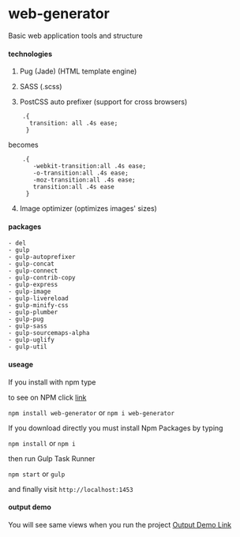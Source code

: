 # web-generator
Basic web application tools and structure


#### technologies
1) Pug (Jade) (HTML template engine)

2) SASS (.scss)

3) PostCSS auto prefixer (support for cross browsers)

```
    .{
      transition: all .4s ease;
     }
```
becomes
```   
    .{
       -webkit-transition:all .4s ease;
       -o-transition:all .4s ease;
       -moz-transition:all .4s ease;
       transition:all .4s ease
     }
```
4) Image optimizer (optimizes images' sizes)



#### packages
```
- del
- gulp
- gulp-autoprefixer
- gulp-concat
- gulp-connect
- gulp-contrib-copy
- gulp-express
- gulp-image
- gulp-livereload
- gulp-minify-css
- gulp-plumber
- gulp-pug
- gulp-sass
- gulp-sourcemaps-alpha
- gulp-uglify
- gulp-util

```
#### useage

If you install with npm type 

to see on NPM click <a href='https://www.npmjs.com/package/web-generator' target="_blank">link</a>

`npm install web-generator` or `npm i web-generator`

If you download directly you must install Npm Packages by typing

`npm install` or `npm i`

then run Gulp Task Runner

`npm start` or `gulp`

and finally visit `http://localhost:1453`

#### output demo
You will see same views when you run the project
[Output Demo Link](http://ozluy.github.io/projects/web-generator/)
